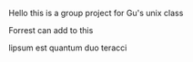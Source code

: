 Hello this is a group project for Gu's unix class




Forrest can add to this



lipsum est quantum duo teracci
